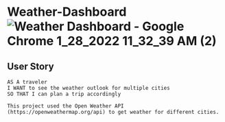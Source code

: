 
# Weather-Dashboard![Weather Dashboard - Google Chrome 1_28_2022 11_32_39 AM (2)](https://user-images.githubusercontent.com/88003919/151594439-b64b2e68-8ef7-4297-8a88-93ee6e902a8c.png)
## User Story

```
AS A traveler
I WANT to see the weather outlook for multiple cities
SO THAT I can plan a trip accordingly
```
```
This project used the Open Weather API (https://openweathermap.org/api) to get weather for different cities.
```

